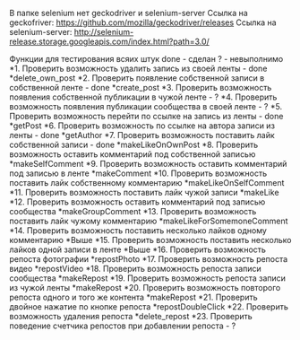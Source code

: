 В папке selenium нет geckodriver и selenium-server 
Ссылка на geckofriver: https://github.com/mozilla/geckodriver/releases 
Ссылка на selenium-server: http://selenium-release.storage.googleapis.com/index.html?path=3.0/


Функции для тестирования всяих штук
done - сделан
? - невыполнимо
*1. Проверить возможность удалить запись из своей ленты - done
*delete_own_post
*2. Проверить появление собственной записи в собственной ленте - done
*create_post
*3. Проверить возможность появления собственной публикации в чужой ленте - ?
*4. Проверить возможность появления публикации сообщества в своей ленте - ?
*5. Проверить возможность перейти по ссылке на запись из ленты - done
*getPost
*6. Проверить возможность по ссылке на автора записи из ленты - done
*getAuthor
*7. Проверить возможность поставить лайк собственной записи - done
*makeLikeOnOwnPost
*8. Проверить возможность оставить комментарий под собственной записью
*makeSelfComment
*9. Проверить возможность оставить комментарий под записью в ленте
*makeComment
*10. Проверить возможность поставить лайк собственному комментарию
*makeLikeOnSelfComment
*11. Проверить возможность поставить лайк чужой записи
*makeLike
*12. Проверить возможность оставить комментарий под записью сообщества
*makeGroupComment
*13. Проверить возможность поставить лайк чужому комментарию
*makeLikeForSomemoneComment
*14. Проверить возможность поставить несколько лайков одному комментарию
*Выше
*15. Проверить возможность поставить несколько лайков одной записи в ленте
*Выше
*16. Проверить возможность репоста фотографии
*repostPhoto
*17. Проверить возможность репоста видео
*repostVideo
*18. Проверить возможность репоста записи сообщества
*makeRepost
*19. Проверить возможность репоста записи из чужой ленты
*makeRepost
*20. Проверить возможность повторого репоста одного и того же контента
*makeRepost
*21. Проверить двойное нажатие по кнопке репоста
*repostDoubleClick
*22. Проверить возможность удаления репоста
*delete_repost
*23. Проверить поведение счетчика репостов при добавлении репоста - ?
